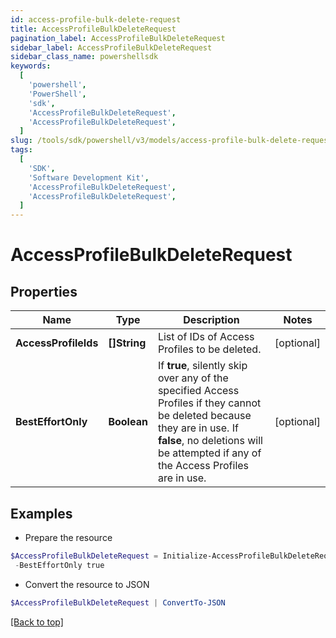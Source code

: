 ```yaml
---
id: access-profile-bulk-delete-request
title: AccessProfileBulkDeleteRequest
pagination_label: AccessProfileBulkDeleteRequest
sidebar_label: AccessProfileBulkDeleteRequest
sidebar_class_name: powershellsdk
keywords:
  [
    'powershell',
    'PowerShell',
    'sdk',
    'AccessProfileBulkDeleteRequest',
    'AccessProfileBulkDeleteRequest',
  ]
slug: /tools/sdk/powershell/v3/models/access-profile-bulk-delete-request
tags:
  [
    'SDK',
    'Software Development Kit',
    'AccessProfileBulkDeleteRequest',
    'AccessProfileBulkDeleteRequest',
  ]
---
```


# AccessProfileBulkDeleteRequest

## Properties

| Name | Type | Description | Notes |
| --- | --- | --- | --- |
| **AccessProfileIds** | **[]String** | List of IDs of Access Profiles to be deleted. | [optional] |
| **BestEffortOnly** | **Boolean** | If **true**, silently skip over any of the specified Access Profiles if they cannot be deleted because they are in use. If **false**, no deletions will be attempted if any of the Access Profiles are in use. | [optional] |

## Examples

- Prepare the resource

```powershell
$AccessProfileBulkDeleteRequest = Initialize-AccessProfileBulkDeleteRequest  -AccessProfileIds [2c9180847812e0b1017817051919ecca, 2c9180887812e0b201781e129f151816] `
 -BestEffortOnly true
```

- Convert the resource to JSON

```powershell
$AccessProfileBulkDeleteRequest | ConvertTo-JSON
```

[[Back to top]](#)
